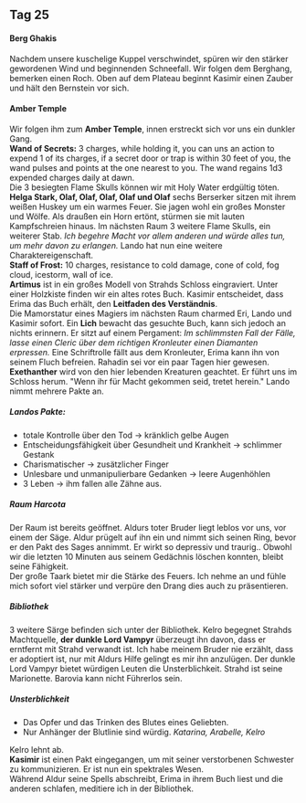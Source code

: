## Tag 25
#### Berg Ghakis
Nachdem unsere kuschelige Kuppel verschwindet, spüren wir den stärker gewordenen Wind und beginnenden Schneefall. Wir folgen dem Berghang, bemerken einen Roch. Oben auf dem Plateau beginnt Kasimir einen Zauber und hält den Bernstein vor sich. 
#### Amber Temple
Wir folgen ihm zum **Amber Temple**, innen erstreckt sich vor uns ein dunkler Gang.<br/>**Wand of Secrets:** 3 charges, while holding it, you can uns an action to expend 1 of its charges, if a secret door or trap is within 30 feet of you, the wand pulses and points at the one nearest to you. The wand regains 1d3 expended charges daily at dawn.<br/>Die 3 besiegten Flame Skulls können wir mit Holy Water erdgültig töten. **Helga Stark, Olaf, Olaf, Olaf, Olaf und Olaf** sechs Berserker sitzen mit ihrem weißen Huskey um ein warmes Feuer. Sie jagen wohl ein großes Monster und Wölfe. Als draußen ein Horn ertönt, stürmen sie mit lauten Kampfschreien hinaus. Im nächsten Raum 3 weitere Flame Skulls, ein weiterer Stab. *Ich begehre Macht vor allem anderen und würde alles tun, um mehr davon zu erlangen.* Lando hat nun eine weitere Charaktereigenschaft.<br/>**Staff of Frost:** 10 charges, resistance to cold damage, cone of cold, fog cloud, icestorm, wall of ice.<br/>
**Artimus** ist in ein großes Modell von Strahds Schloss eingraviert. Unter einer Holzkiste finden wir ein altes rotes Buch. Kasimir entscheidet, dass Erima das Buch erhält, den **Leitfaden des Verständnis**.<br/>Die Mamorstatur eines Magiers im nächsten Raum charmed Eri, Lando und Kasimir sofort. Ein **Lich** bewacht das gesuchte Buch, kann sich jedoch an nichts erinnern. Er sitzt auf einem Pergament: *Im schlimmsten Fall der Fälle, lasse einen Cleric über dem richtigen Kronleuter einen Diamanten erpressen.* Eine Schriftrolle fällt aus dem Kronleuter, Erima kann ihn von seinem Fluch befreien. Rahadin sei vor ein paar Tagen hier gewesen. **Exethanther** wird von den hier lebenden Kreaturen geachtet. Er führt uns im Schloss herum. "Wenn ihr für Macht gekommen seid, tretet herein." Lando nimmt mehrere Pakte an.
##### Landos Pakte:
* totale Kontrolle über den Tod -> kränklich gelbe Augen
* Entscheidungsfähigkeit über Gesundheit und Krankheit -> schlimmer Gestank
* Charismatischer -> zusätzlicher Finger
* Unlesbare und unmanipulierbare Gedanken -> leere Augenhöhlen
* 3 Leben -> ihm fallen alle Zähne aus.
##### Raum Harcota
Der Raum ist bereits geöffnet. Aldurs toter Bruder liegt leblos vor uns, vor einem der Säge. Aldur prügelt auf ihn ein und nimmt sich seinen Ring, bevor er den Pakt des Sages annimmt. Er wirkt so depressiv und traurig.. Obwohl wir die letzten 10 Minuten aus seinem Gedächnis löschen konnten, bleibt seine Fähigkeit.<br/>Der große Taark bietet mir die Stärke des Feuers. Ich nehme an und fühle mich sofort viel stärker und verpüre den Drang dies auch zu präsentieren.  
##### Bibliothek
3 weitere Särge befinden sich unter der Bibliothek. Kelro begegnet Strahds Machtquelle, **der dunkle Lord Vampyr** überzeugt ihn davon, dass er erntfernt mit Strahd verwandt ist. Ich habe meinem Bruder nie erzählt, dass er adoptiert ist, nur mit Aldurs Hilfe gelingt es mir ihn anzulügen. Der dunkle Lord Vampyr bietet würdigen Leuten die Unsterblichkeit. Strahd ist seine Marionette. Barovia kann nicht Führerlos sein.
##### Unsterblichkeit
* Das Opfer und das Trinken des Blutes eines Geliebten.
* Nur Anhänger der Blutlinie sind würdig. *Katarina, Arabelle, Kelro*

Kelro lehnt ab. <br/>**Kasimir** ist einen Pakt eingegangen, um mit seiner verstorbenen Schwester zu kommunizieren. Er ist nun ein spektrales Wesen.<br/>Während Aldur seine Spells abschreibt, Erima in ihrem Buch liest und die anderen schlafen, meditiere ich in der Bibliothek.